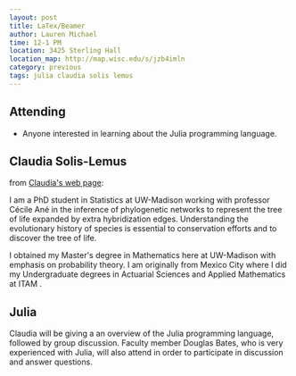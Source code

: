 ```yaml
---
layout: post
title: LaTex/Beamer
author: Lauren Michael
time: 12-1 PM
location: 3425 Sterling Hall
location_map: http://map.wisc.edu/s/jzb4imln
category: previous
tags: julia claudia solis lemus
---
```


## Attending

- Anyone interested in learning about the Julia programming language.

## Claudia Solis-Lemus

from [Claudia's web page](http://pages.stat.wisc.edu/~claudia/):

I am a PhD student in Statistics at UW-Madison working with professor 
Cécile Ané in the inference of phylogenetic networks to represent the 
tree of life expanded by extra hybridization edges. Understanding the 
evolutionary history of species is essential to conservation efforts 
and to discover the tree of life.

I obtained my Master's degree in Mathematics here at UW-Madison with emphasis on probability theory.
I am originally from Mexico City where I did my Undergraduate degrees 
in Actuarial Sciences and Applied Mathematics at ITAM .

## Julia

Claudia will be giving a an overview of the Julia programming language,
followed by group discussion. Faculty member Douglas Bates, who is very
experienced with Julia, will also attend in order to participate in
discussion and answer questions.
